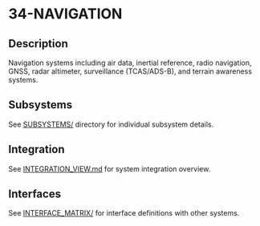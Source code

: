 # 34-NAVIGATION

## Description
Navigation systems including air data, inertial reference, radio navigation, GNSS, radar altimeter, surveillance (TCAS/ADS-B), and terrain awareness systems.

## Subsystems
See [SUBSYSTEMS/](./SUBSYSTEMS/) directory for individual subsystem details.

## Integration
See [INTEGRATION_VIEW.md](./INTEGRATION_VIEW.md) for system integration overview.

## Interfaces
See [INTERFACE_MATRIX/](./INTERFACE_MATRIX/) for interface definitions with other systems.
